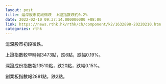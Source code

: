 ```yaml
---
layout: post
title: 滬深股市初段微跌　上證指數跌約0.2%
date: 2022-02-10 09:37:14.000000000 +08:00
link: https://news.rthk.hk/rthk/ch/component/k2/1632898-20220210.htm
categories: rthk
---
```


滬深股市初段微跌。

上證指數較早時報3473點，跌6點，跌幅0.19%。

深證成份指數報13510點，跌20點，跌幅0.15%。

創業板指數報2881點，跌2點。
